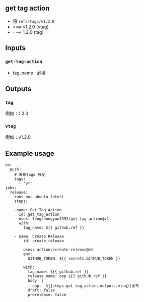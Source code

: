 ## get tag action 

* 将 `refs/tags/v1.2.0` 
* ===> v1.2.0 (vtag) 
* ===> 1.2.0 (tag)                    

## Inputs

### `get-tag-action`

* tag_name : 必填

## Outputs

### `tag`

例如：1.2.0

### `vtag`

例如：v1.2.0

## Example usage
```
on:
  push:
    # 发布tags 触发
    tags:
      - 'v*'
jobs:
  release:
    runs-on: ubuntu-latest
    steps:

    -name: Get Tag Action
      id: get_tag_action
      uses: fengzhongyun1992/get-tag-action@v1
      with:
        tag_name: ${{ github.ref }}

    - name: Create Release
        id: create_release

        uses: actions/create-release@v1
        env:
          GITHUB_TOKEN: ${{ secrets.GITHUB_TOKEN }}

        with:
          tag_name: ${{ github.ref }}
          release_name: app ${{ github.ref }}
          body: |
            app.  ${{steps.get_tag_action.outputs.vtag}}发布
          draft: false
          prerelease: false
```
